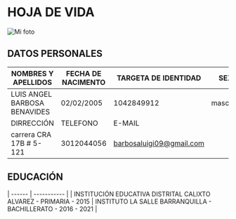 # HOJA DE VIDA
![Mi foto](C:\Users\HPLAPTOP01\proyecto-formativo-grupo2\Luis_Barbosa(Foto).jpeg)

## DATOS PERSONALES

| NOMBRES Y APELLIDOS| FECHA DE NACIMENTO | TARGETA DE IDENTIDAD | SEXO  | ESTADO CIVIL| 
| ------ | ----------- | ----- | ------------------- | ------------ | 
| LUIS ANGEL BARBOSA BENAVIDES | 02/02/2005 | 1042849912 | masculino | soltero |
| DIRRECCIÓN |  TELEFONO |  E-MAIL |
| carrera CRA 17B # 5-121  |3012044056 |  barbosaluigi09@gmail.com |

## EDUCACIÓN
| ------ | ----------- |
| INSTITUCIÓN EDUCATIVA DISTRITAL CALIXTO ALVAREZ - PRIMARIA - 2015 | INSTITUTO LA SALLE BARRANQUILLA - BACHILLERATO - 2016 - 2021 |